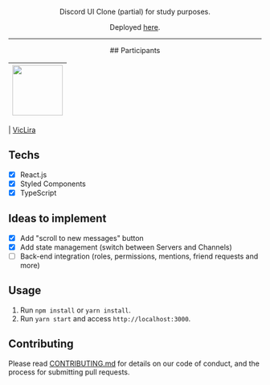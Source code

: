 <p align="center"> Discord UI Clone (partial) for study purposes.</p>
<p align="center">Deployed <a href="https://uiclone-discord.netlify.app//">here</a>.</p>

<hr>

<p align="center">
## Participants

| [<img src="https://user-images.githubusercontent.com/70662154/153310032-0009e1bc-f99d-4829-8e06-8d8c58271504.jpg" width="100px;"/>](https://github.com/vicLira) |
| :------------------------------------------------------------------------------------------------------------------------: |

</p>
  
| [VicLira](https://github.com/viclira)

## Techs

- [x] React.js
- [x] Styled Components
- [x] TypeScript

## Ideas to implement

- [x] Add "scroll to new messages" button </ins> 
- [x] Add state management (switch between Servers and Channels) </ins> 
- [ ] Back-end integration (roles, permissions, mentions, friend requests and more)

## Usage

1. Run `npm install` or `yarn install`.<br />
2. Run `yarn start` and access `http://localhost:3000`.<br />

## Contributing

Please read [CONTRIBUTING.md](CONTRIBUTING.md) for details on our code of conduct, and the process for submitting pull requests.
